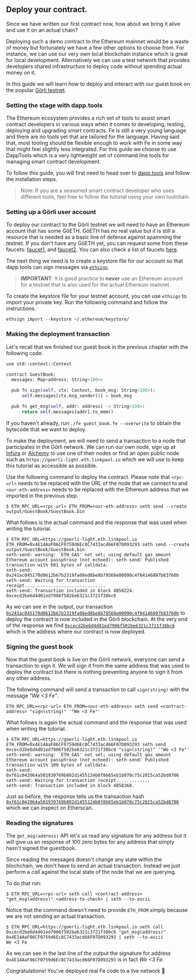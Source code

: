 ## Deploy your contract.

Since we have written our first contract now, how about we bring it alive and use it on an actual chain?

Deploying such a demo contract to the Ethereum mainnet would be a waste of money but fortunately we have a few other options to choose from. For instance, we can use our very own local blockchain instance which is great for local development. Alternatively we can use a test network that provides developers shared infrastructure to deploy code without spending actual money on it.

In this guide we will learn how to deploy and interact with our guest book on the popular [Görli testnet](https://goerli.net/).

### Setting the stage with dapp.tools

The Ethereum ecosystem provides a rich set of tools to assist smart contract developers in various ways when it comes to developing, testing, deploying and upgrading smart contracts. Fe is still a very young language and there are no tools yet that are tailored for the language. Having said that, most tooling should be flexible enough to work with Fe in some way that might feel slightly less integrated. For this guide we choose to use DappTools which is a very lightweight set of command line tools for managing smart contract development.

To follow this guide, you will first need to head over to [dapp.tools](https://dapp.tools) and follow the installation steps.

> Note: If you are a seasoned smart contract developer who uses different tools, feel free to follow the tutorial using your own toolchain.


### Setting up a Görli user account

To deploy our contract to the Görli testnet we will need to have an Ethereum account that has some GöETH. GöETH has no real value but it is still a resource that is needed as a basic line of defense against spamming the testnet. If you don't have any GöETH yet, you can request some from these faucets:  [faucet1](https://goerlifaucet.com/), and [faucet2](https://faucet.paradigm.xyz/).
You can also check a list of faucets [here](https://forum.openzeppelin.com/t/goerli-testnet-faucets/26710).

The next thing we need is to create a keystore file for our account so that dapp tools can sign messages via [`ethsign`](https://github.com/dapphub/dapptools/tree/master/src/ethsign).

> **IMPORTANT**: It is good practice to **never** use an Ethereum account for a testnet that is also used for the actual Ethereum mainnet.

To create the keystore file for your testnet account, you can use `ethsign` to import your private key. Run the following command and follow the instructions.

```
ethsign import --keystore ~/.ethereum/keystore/
```

### Making the deployment transaction

Let's recall that we finished our guest book in the previous chapter with the following code.

```python
use std::context::Context

contract GuestBook:
  messages: Map<address, String<100>>

  pub fn sign(self, ctx: Context, book_msg: String<100>):
      self.messages[ctx.msg_sender()] = book_msg

  pub fn get_msg(self, addr: address) -> String<100>:
      return self.messages[addr].to_mem()
```

If you haven't already, run `./fe guest_book.fe --overwrite` to obtain the bytecode that we want to deploy.

To make the deployment, we will need to send a transaction to a node that participates in the Görli network. We can run our own node, sign up at [Infura](https://infura.io/) or [Alchemy](https://www.alchemy.com/) to use one of their nodes or find an open public node such as `https://goerli-light.eth.linkpool.io` which we will use to keep this tutorial as accessible as possible.

Use the following command to deploy the contract. Please note that `<rpc-url>` needs to be replaced with the URL of the node that we connect to and `<our-eth-address>` needs to be replaced with the Ethereum address that we imported in the previous step.

```
$ ETH_RPC_URL=<rpc-url> ETH_FROM=<our-eth-address> seth send --create output/GuestBook/GuestBook.bin
```

What follows is the actual command and the response that was used when writing the tutorial.

```
$ ETH_RPC_URL=https://goerli-light.eth.linkpool.io ETH_FROM=0x4E14AaF86CF0759d6Ec8C7433acd66F07D093293 seth send --create output/GuestBook/GuestBook.bin
seth-send: warning: `ETH_GAS' not set; using default gas amount
Ethereum account passphrase (not echoed): seth-send: Published transaction with 681 bytes of calldata.
seth-send: 0x241ac045170d0612b67b2319fa08ed8be8b79568e00090c4f84146897b83760b
seth-send: Waiting for transaction receipt...............................
seth-send: Transaction included in block 4858224.
0xcecd2be6d4d01ed7906f502be6321c3721f38bc6
```

As we can see in the output, our transaction [`0x241ac045170d0612b67b2319fa08ed8be8b79568e00090c4f84146897b83760b`](https://goerli.etherscan.io/tx/0x241ac045170d0612b67b2319fa08ed8be8b79568e00090c4f84146897b83760b) to deploy the contract is now included in the Görli blockchain. At the very end of the response we find [`0xcecd2be6d4d01ed7906f502be6321c3721f38bc6`](https://goerli.etherscan.io/address/0xcecd2be6d4d01ed7906f502be6321c3721f38bc6) which is the address where our contract is now deployed.

### Signing the guest book

Now that the guest book is live on the Görli network, everyone can send a transaction to sign it. We will sign it from the same address that was used to deploy the contract but there is nothing preventing anyone to sign it from any other address.

The following command will send a transaction to call `sign(string)` with the message *"We <3 Fe"*.

```
ETH_RPC_URL=<rpc-url> ETH_FROM=<our-eth-address> seth send <contract-address> "sign(string)" '"We <3 Fe"'
```

What follows is again the actual command and the response that was used when writing the tutorial.

```
$ ETH_RPC_URL=https://goerli-light.eth.linkpool.io ETH_FROM=0x4E14AaF86CF0759d6Ec8C7433acd66F07D093293 seth send 0xcecd2be6d4d01ed7906f502be6321c3721f38bc6 "sign(string)" '"We <3 Fe"'
seth-send: warning: `ETH_GAS' not set; using default gas amount
Ethereum account passphrase (not echoed): seth-send: Published transaction with 100 bytes of calldata.
seth-send: 0xf61c042064a501939769b802d1455124b0f8665eb1b070c75c2815ca52bd8706
seth-send: Waiting for transaction receipt.............
seth-send: Transaction included in block 4858368.
```

Just as before, the response tells us the transaction hash [`0xf61c042064a501939769b802d1455124b0f8665eb1b070c75c2815ca52bd8706`](https://goerli.etherscan.io/tx/0xf61c042064a501939769b802d1455124b0f8665eb1b070c75c2815ca52bd8706) which we can inspect on Etherscan.

### Reading the signatures

The `get_msg(address)` API let's us read any signature for any address but it will give us an response of 100 zero bytes for any address that simply hasn't signed the guestbook.

Since reading the messages doesn't change any state within the blochchain, we don't have to send an actual transaction. Instead we just perform a *call* against the local state of the node that we are querying.

To do that run:

```
$ ETH_RPC_URL=<rpc-url> seth call <contract-address> "get_msg(address)" <address-to-check> | seth --to-ascii
```

Notice that the command doesn't need to provide `ETH_FROM` simply because we are not sending an actual transaction.

```
$ ETH_RPC_URL=https://goerli-light.eth.linkpool.io seth call 0xcecd2be6d4d01ed7906f502be6321c3721f38bc6 "get_msg(address)" 0x4E14AaF86CF0759d6Ec8C7433acd66F07D093293 | seth --to-ascii
We <3 Fe
```

As we can see in the last line of the output the signature for address `0x4E14AaF86CF0759d6Ec8C7433acd66F07D093293` is in fact *We <3 Fe*.

Congratulations! You've deployed real Fe code to a live network 🤖


